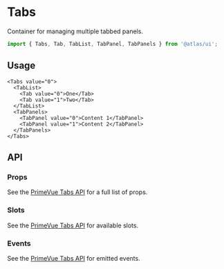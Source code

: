# Tabs

Container for managing multiple tabbed panels.

```ts
import { Tabs, Tab, TabList, TabPanel, TabPanels } from '@atlas/ui';
```

## Usage

```vue
<Tabs value="0">
  <TabList>
    <Tab value="0">One</Tab>
    <Tab value="1">Two</Tab>
  </TabList>
  <TabPanels>
    <TabPanel value="0">Content 1</TabPanel>
    <TabPanel value="1">Content 2</TabPanel>
  </TabPanels>
</Tabs>
```

## API

### Props
See the [PrimeVue Tabs API](https://primevue.org/tabs/#api) for a full list of props.

### Slots
See the [PrimeVue Tabs API](https://primevue.org/tabs/#api) for available slots.

### Events
See the [PrimeVue Tabs API](https://primevue.org/tabs/#api) for emitted events.
